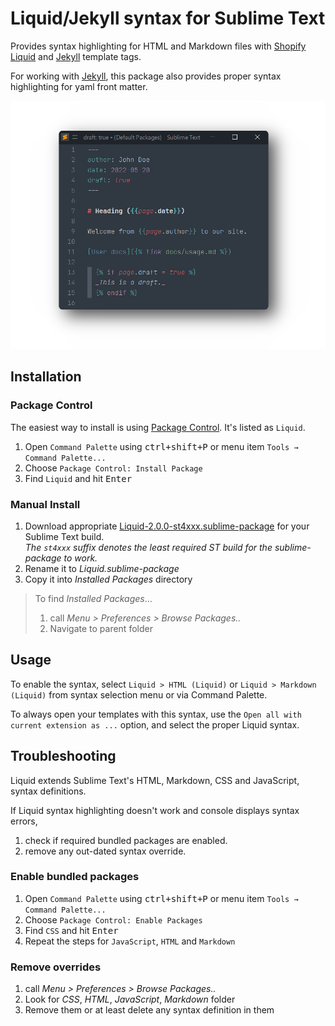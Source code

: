 # Liquid/Jekyll syntax for Sublime Text

Provides syntax highlighting for HTML and Markdown files with [Shopify Liquid](https://shopify.github.io/liquid/) and [Jekyll](https://jekyllrb.com/docs/liquid/) template tags.

For working with [Jekyll](https://jekyllrb.com), this package also provides proper syntax highlighting for yaml front matter.

![](preview.png)

## Installation

### Package Control

The easiest way to install is using [Package Control](https://packagecontrol.io). It's listed as `Liquid`.

1. Open `Command Palette` using <kbd>ctrl+shift+P</kbd> or menu item `Tools → Command Palette...`
2. Choose `Package Control: Install Package`
3. Find `Liquid` and hit <kbd>Enter</kbd>

### Manual Install

1. Download appropriate [Liquid-2.0.0-st4xxx.sublime-package](https://github.com/SublimeText/Liquid/releases) for your Sublime Text build.  
   _The `st4xxx` suffix denotes the least required ST build for the sublime-package to work._
2. Rename it to _Liquid.sublime-package_
3. Copy it into _Installed Packages_ directory

> To find _Installed Packages_...
>
> 1. call _Menu > Preferences > Browse Packages.._
> 2. Navigate to parent folder

## Usage

To enable the syntax, select `Liquid > HTML (Liquid)` or `Liquid > Markdown (Liquid)` from syntax selection menu or via Command Palette.

To always open your templates with this syntax, use the `Open all with current extension as ...` option, and select the proper Liquid syntax.

## Troubleshooting

Liquid extends Sublime Text's HTML, Markdown, CSS and JavaScript, syntax definitions.

If Liquid syntax highlighting doesn't work and console displays syntax errors, 

1. check if required bundled packages are enabled.
2. remove any out-dated syntax override.
   
### Enable bundled packages

1. Open `Command Palette` using <kbd>ctrl+shift+P</kbd> or menu item `Tools → Command Palette...`
2. Choose `Package Control: Enable Packages`
3. Find `CSS` and hit <kbd>Enter</kbd>
4. Repeat the steps for `JavaScript`, `HTML` and `Markdown`

### Remove overrides

1. call _Menu > Preferences > Browse Packages.._
2. Look for _CSS_, _HTML_, _JavaScript_, _Markdown_ folder
3. Remove them or at least delete any syntax definition in them
